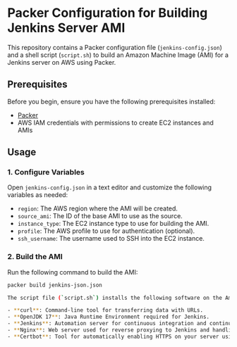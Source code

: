 # Packer Configuration for Building Jenkins Server AMI

This repository contains a Packer configuration file (`jenkins-config.json`) and a shell script (`script.sh`) to build an Amazon Machine Image (AMI) for a Jenkins server on AWS using Packer.

## Prerequisites

Before you begin, ensure you have the following prerequisites installed:

- [Packer](https://www.packer.io/downloads)
- AWS IAM credentials with permissions to create EC2 instances and AMIs

## Usage

### 1. Configure Variables

Open `jenkins-config.json` in a text editor and customize the following variables as needed:

- `region`: The AWS region where the AMI will be created.
- `source_ami`: The ID of the base AMI to use as the source.
- `instance_type`: The EC2 instance type to use for building the AMI.
- `profile`: The AWS profile to use for authentication (optional).
- `ssh_username`: The username used to SSH into the EC2 instance.

### 2. Build the AMI

Run the following command to build the AMI:

```bash
packer build jenkins-json.json

The script file (`script.sh`) installs the following software on the Amazon Machine Image (AMI) during the provisioning process:

- **curl**: Command-line tool for transferring data with URLs.
- **OpenJDK 17**: Java Runtime Environment required for Jenkins.
- **Jenkins**: Automation server for continuous integration and continuous delivery (CI/CD).
- **Nginx**: Web server used for reverse proxying to Jenkins and handling SSL.
- **Certbot**: Tool for automatically enabling HTTPS on your server using Let's Encrypt certificates.
